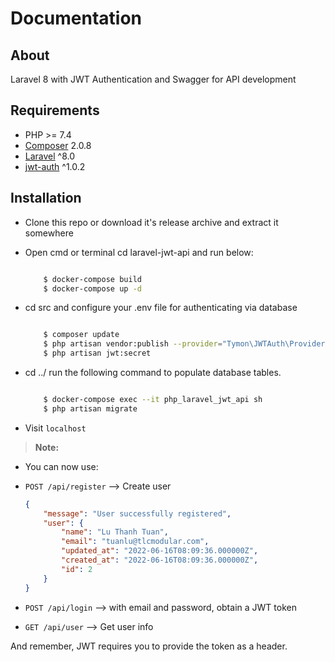 # Documentation
## About

Laravel 8 with JWT Authentication and Swagger for API development

## Requirements
* PHP >= 7.4
* [Composer](https://github.com/composer/composer) 2.0.8
* [Laravel](https://github.com/laravel/framework) ^8.0
* [jwt-auth](https://github.com/tymondesigns/jwt-auth) ^1.0.2
## Installation

- Clone this repo or download it's release archive and extract it somewhere
- Open cmd or terminal cd laravel-jwt-api and run below:

    ```bash

        $ docker-compose build
        $ docker-compose up -d

    ```
- cd src and configure your .env file for authenticating via database

    ```bash

        $ composer update
        $ php artisan vendor:publish --provider="Tymon\JWTAuth\Providers\LaravelServiceProvider"
        $ php artisan jwt:secret

    ```
- cd ../ run the following command to populate database tables.

	```bash

        $ docker-compose exec --it php_laravel_jwt_api sh
        $ php artisan migrate

	```

- Visit `localhost`

> **Note:**
- You can now use:

- ```POST /api/register``` –> Create user 

    ```json
    {
    	"message": "User successfully registered",
        "user": {
            "name": "Lu Thanh Tuan",
            "email": "tuanlu@tlcmodular.com",
            "updated_at": "2022-06-16T08:09:36.000000Z",
            "created_at": "2022-06-16T08:09:36.000000Z",
            "id": 2
        }
    }

    ```
     
     
- ```POST /api/login``` –> with email and password, obtain a JWT token

      

- ```GET /api/user``` –> Get user info



And remember, JWT requires you to provide the token as a header.
